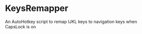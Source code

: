 KeysRemapper
============

An AutoHotkey script to remap IJKL keys to navigation keys when CapsLock is on
